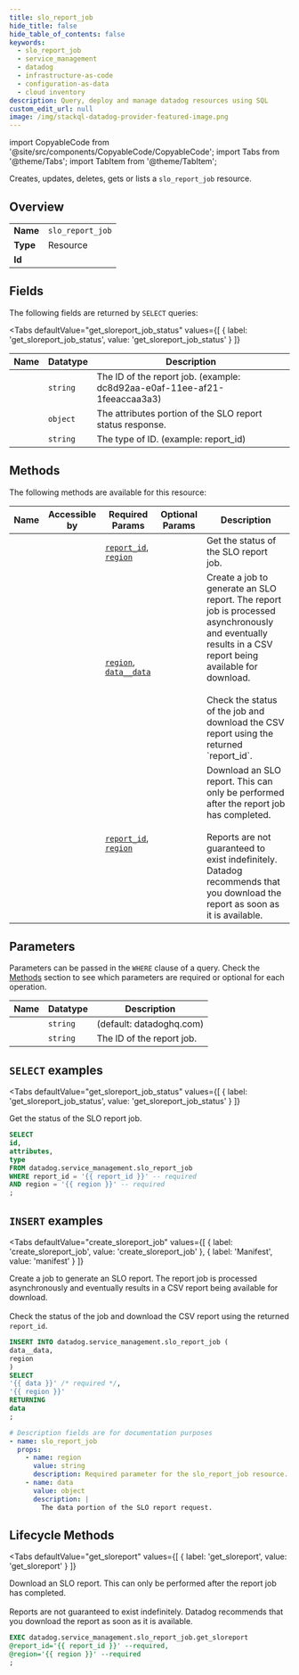 ```yaml
--- 
title: slo_report_job
hide_title: false
hide_table_of_contents: false
keywords:
  - slo_report_job
  - service_management
  - datadog
  - infrastructure-as-code
  - configuration-as-data
  - cloud inventory
description: Query, deploy and manage datadog resources using SQL
custom_edit_url: null
image: /img/stackql-datadog-provider-featured-image.png
---
```


import CopyableCode from '@site/src/components/CopyableCode/CopyableCode';
import Tabs from '@theme/Tabs';
import TabItem from '@theme/TabItem';

Creates, updates, deletes, gets or lists a <code>slo_report_job</code> resource.

## Overview
<table><tbody>
<tr><td><b>Name</b></td><td><code>slo_report_job</code></td></tr>
<tr><td><b>Type</b></td><td>Resource</td></tr>
<tr><td><b>Id</b></td><td><CopyableCode code="datadog.service_management.slo_report_job" /></td></tr>
</tbody></table>

## Fields

The following fields are returned by `SELECT` queries:

<Tabs
    defaultValue="get_sloreport_job_status"
    values={[
        { label: 'get_sloreport_job_status', value: 'get_sloreport_job_status' }
    ]}
>
<TabItem value="get_sloreport_job_status">

<table>
<thead>
    <tr>
    <th>Name</th>
    <th>Datatype</th>
    <th>Description</th>
    </tr>
</thead>
<tbody>
<tr>
    <td><CopyableCode code="id" /></td>
    <td><code>string</code></td>
    <td>The ID of the report job. (example: dc8d92aa-e0af-11ee-af21-1feeaccaa3a3)</td>
</tr>
<tr>
    <td><CopyableCode code="attributes" /></td>
    <td><code>object</code></td>
    <td>The attributes portion of the SLO report status response.</td>
</tr>
<tr>
    <td><CopyableCode code="type" /></td>
    <td><code>string</code></td>
    <td>The type of ID. (example: report_id)</td>
</tr>
</tbody>
</table>
</TabItem>
</Tabs>

## Methods

The following methods are available for this resource:

<table>
<thead>
    <tr>
    <th>Name</th>
    <th>Accessible by</th>
    <th>Required Params</th>
    <th>Optional Params</th>
    <th>Description</th>
    </tr>
</thead>
<tbody>
<tr>
    <td><a href="#get_sloreport_job_status"><CopyableCode code="get_sloreport_job_status" /></a></td>
    <td><CopyableCode code="select" /></td>
    <td><a href="#parameter-report_id"><code>report_id</code></a>, <a href="#parameter-region"><code>region</code></a></td>
    <td></td>
    <td>Get the status of the SLO report job.</td>
</tr>
<tr>
    <td><a href="#create_sloreport_job"><CopyableCode code="create_sloreport_job" /></a></td>
    <td><CopyableCode code="insert" /></td>
    <td><a href="#parameter-region"><code>region</code></a>, <a href="#parameter-data__data"><code>data__data</code></a></td>
    <td></td>
    <td>Create a job to generate an SLO report. The report job is processed asynchronously and eventually results in a CSV report being available for download.<br /><br />Check the status of the job and download the CSV report using the returned `report_id`.</td>
</tr>
<tr>
    <td><a href="#get_sloreport"><CopyableCode code="get_sloreport" /></a></td>
    <td><CopyableCode code="exec" /></td>
    <td><a href="#parameter-report_id"><code>report_id</code></a>, <a href="#parameter-region"><code>region</code></a></td>
    <td></td>
    <td>Download an SLO report. This can only be performed after the report job has completed.<br /><br />Reports are not guaranteed to exist indefinitely. Datadog recommends that you download the report as soon as it is available.</td>
</tr>
</tbody>
</table>

## Parameters

Parameters can be passed in the `WHERE` clause of a query. Check the [Methods](#methods) section to see which parameters are required or optional for each operation.

<table>
<thead>
    <tr>
    <th>Name</th>
    <th>Datatype</th>
    <th>Description</th>
    </tr>
</thead>
<tbody>
<tr id="parameter-region">
    <td><CopyableCode code="region" /></td>
    <td><code>string</code></td>
    <td>(default: datadoghq.com)</td>
</tr>
<tr id="parameter-report_id">
    <td><CopyableCode code="report_id" /></td>
    <td><code>string</code></td>
    <td>The ID of the report job.</td>
</tr>
</tbody>
</table>

## `SELECT` examples

<Tabs
    defaultValue="get_sloreport_job_status"
    values={[
        { label: 'get_sloreport_job_status', value: 'get_sloreport_job_status' }
    ]}
>
<TabItem value="get_sloreport_job_status">

Get the status of the SLO report job.

```sql
SELECT
id,
attributes,
type
FROM datadog.service_management.slo_report_job
WHERE report_id = '{{ report_id }}' -- required
AND region = '{{ region }}' -- required
;
```
</TabItem>
</Tabs>


## `INSERT` examples

<Tabs
    defaultValue="create_sloreport_job"
    values={[
        { label: 'create_sloreport_job', value: 'create_sloreport_job' },
        { label: 'Manifest', value: 'manifest' }
    ]}
>
<TabItem value="create_sloreport_job">

Create a job to generate an SLO report. The report job is processed asynchronously and eventually results in a CSV report being available for download.<br /><br />Check the status of the job and download the CSV report using the returned `report_id`.

```sql
INSERT INTO datadog.service_management.slo_report_job (
data__data,
region
)
SELECT 
'{{ data }}' /* required */,
'{{ region }}'
RETURNING
data
;
```
</TabItem>
<TabItem value="manifest">

```yaml
# Description fields are for documentation purposes
- name: slo_report_job
  props:
    - name: region
      value: string
      description: Required parameter for the slo_report_job resource.
    - name: data
      value: object
      description: |
        The data portion of the SLO report request.
```
</TabItem>
</Tabs>


## Lifecycle Methods

<Tabs
    defaultValue="get_sloreport"
    values={[
        { label: 'get_sloreport', value: 'get_sloreport' }
    ]}
>
<TabItem value="get_sloreport">

Download an SLO report. This can only be performed after the report job has completed.<br /><br />Reports are not guaranteed to exist indefinitely. Datadog recommends that you download the report as soon as it is available.

```sql
EXEC datadog.service_management.slo_report_job.get_sloreport 
@report_id='{{ report_id }}' --required, 
@region='{{ region }}' --required
;
```
</TabItem>
</Tabs>
